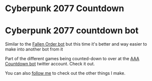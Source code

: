 # Cyberpunk 2077 Countdown
Cyberpunk 2077 countdown bot
===================================

Similar to the [Fallen Order bot](https://twitter.com/CountdownToJFO) but this time it's better and way easier to make into another bot from it

Part of the different games being counted-down to over at the [AAA Countdown bot](https://twitter.com/AAACountdown) twitter account. Check it out. 

You can also [follow me](https://twitter.com/The_Japies) to check out the other things I make.